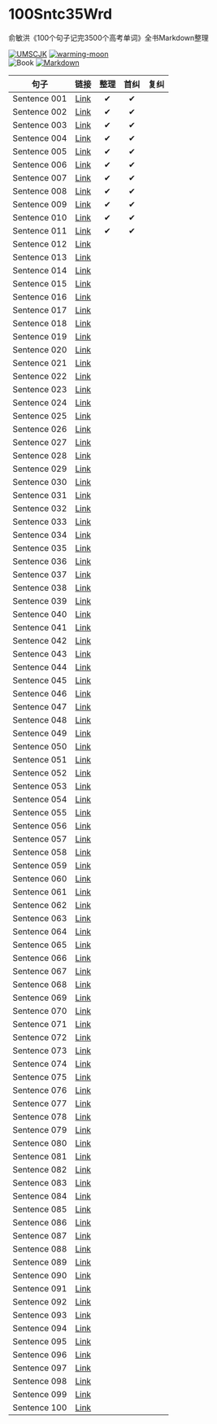 # 100Sntc35Wrd

俞敏洪《100个句子记完3500个高考单词》全书Markdown整理

[![UMSCJK](https://img.shields.io/badge/整理-UMSCJK-orangered)](https://github.com/UMSCJK)
[![warming-moon](https://img.shields.io/badge/辅助-warming--moon-saddlebrown)](https://github.com/warming-moon)  
![Book](https://img.shields.io/badge/俞敏洪-100个句子记完3500个高考单词-goldenrod)
[![Markdown](https://img.shields.io/badge/GitHub-Markdown-mediumseagreen)](https://markdown.com.cn/)

|     句子     |                    链接                    | 整理  | 首纠  | 复纠  |
| :----------: | :----------------------------------------: | :---: | :---: | :---: |
| Sentence 001 | [Link](100个句子记完3500个高考单词/001.md) |   ✔   |   ✔   |       |
| Sentence 002 | [Link](100个句子记完3500个高考单词/002.md) |   ✔   |   ✔   |       |
| Sentence 003 | [Link](100个句子记完3500个高考单词/003.md) |   ✔   |   ✔   |       |
| Sentence 004 | [Link](100个句子记完3500个高考单词/004.md) |   ✔   |   ✔   |       |
| Sentence 005 | [Link](100个句子记完3500个高考单词/005.md) |   ✔   |   ✔   |       |
| Sentence 006 | [Link](100个句子记完3500个高考单词/006.md) |   ✔   |   ✔   |       |
| Sentence 007 | [Link](100个句子记完3500个高考单词/007.md) |   ✔   |   ✔   |       |
| Sentence 008 | [Link](100个句子记完3500个高考单词/008.md) |   ✔   |   ✔   |       |
| Sentence 009 | [Link](100个句子记完3500个高考单词/009.md) |   ✔   |   ✔   |       |
| Sentence 010 | [Link](100个句子记完3500个高考单词/010.md) |   ✔   |   ✔   |       |
| Sentence 011 | [Link](100个句子记完3500个高考单词/011.md) |   ✔   |   ✔   |       |
| Sentence 012 | [Link](100个句子记完3500个高考单词/012.md) |       |       |       |
| Sentence 013 | [Link](100个句子记完3500个高考单词/013.md) |       |       |       |
| Sentence 014 | [Link](100个句子记完3500个高考单词/014.md) |       |       |       |
| Sentence 015 | [Link](100个句子记完3500个高考单词/015.md) |       |       |       |
| Sentence 016 | [Link](100个句子记完3500个高考单词/016.md) |       |       |       |
| Sentence 017 | [Link](100个句子记完3500个高考单词/017.md) |       |       |       |
| Sentence 018 | [Link](100个句子记完3500个高考单词/018.md) |       |       |       |
| Sentence 019 | [Link](100个句子记完3500个高考单词/019.md) |       |       |       |
| Sentence 020 | [Link](100个句子记完3500个高考单词/020.md) |       |       |       |
| Sentence 021 | [Link](100个句子记完3500个高考单词/021.md) |       |       |       |
| Sentence 022 | [Link](100个句子记完3500个高考单词/022.md) |       |       |       |
| Sentence 023 | [Link](100个句子记完3500个高考单词/023.md) |       |       |       |
| Sentence 024 | [Link](100个句子记完3500个高考单词/024.md) |       |       |       |
| Sentence 025 | [Link](100个句子记完3500个高考单词/025.md) |       |       |       |
| Sentence 026 | [Link](100个句子记完3500个高考单词/026.md) |       |       |       |
| Sentence 027 | [Link](100个句子记完3500个高考单词/027.md) |       |       |       |
| Sentence 028 | [Link](100个句子记完3500个高考单词/028.md) |       |       |       |
| Sentence 029 | [Link](100个句子记完3500个高考单词/029.md) |       |       |       |
| Sentence 030 | [Link](100个句子记完3500个高考单词/030.md) |       |       |       |
| Sentence 031 | [Link](100个句子记完3500个高考单词/031.md) |       |       |       |
| Sentence 032 | [Link](100个句子记完3500个高考单词/032.md) |       |       |       |
| Sentence 033 | [Link](100个句子记完3500个高考单词/033.md) |       |       |       |
| Sentence 034 | [Link](100个句子记完3500个高考单词/034.md) |       |       |       |
| Sentence 035 | [Link](100个句子记完3500个高考单词/035.md) |       |       |       |
| Sentence 036 | [Link](100个句子记完3500个高考单词/036.md) |       |       |       |
| Sentence 037 | [Link](100个句子记完3500个高考单词/037.md) |       |       |       |
| Sentence 038 | [Link](100个句子记完3500个高考单词/038.md) |       |       |       |
| Sentence 039 | [Link](100个句子记完3500个高考单词/039.md) |       |       |       |
| Sentence 040 | [Link](100个句子记完3500个高考单词/040.md) |       |       |       |
| Sentence 041 | [Link](100个句子记完3500个高考单词/041.md) |       |       |       |
| Sentence 042 | [Link](100个句子记完3500个高考单词/042.md) |       |       |       |
| Sentence 043 | [Link](100个句子记完3500个高考单词/043.md) |       |       |       |
| Sentence 044 | [Link](100个句子记完3500个高考单词/044.md) |       |       |       |
| Sentence 045 | [Link](100个句子记完3500个高考单词/045.md) |       |       |       |
| Sentence 046 | [Link](100个句子记完3500个高考单词/046.md) |       |       |       |
| Sentence 047 | [Link](100个句子记完3500个高考单词/047.md) |       |       |       |
| Sentence 048 | [Link](100个句子记完3500个高考单词/048.md) |       |       |       |
| Sentence 049 | [Link](100个句子记完3500个高考单词/049.md) |       |       |       |
| Sentence 050 | [Link](100个句子记完3500个高考单词/050.md) |       |       |       |
| Sentence 051 | [Link](100个句子记完3500个高考单词/051.md) |       |       |       |
| Sentence 052 | [Link](100个句子记完3500个高考单词/052.md) |       |       |       |
| Sentence 053 | [Link](100个句子记完3500个高考单词/053.md) |       |       |       |
| Sentence 054 | [Link](100个句子记完3500个高考单词/054.md) |       |       |       |
| Sentence 055 | [Link](100个句子记完3500个高考单词/055.md) |       |       |       |
| Sentence 056 | [Link](100个句子记完3500个高考单词/056.md) |       |       |       |
| Sentence 057 | [Link](100个句子记完3500个高考单词/057.md) |       |       |       |
| Sentence 058 | [Link](100个句子记完3500个高考单词/058.md) |       |       |       |
| Sentence 059 | [Link](100个句子记完3500个高考单词/059.md) |       |       |       |
| Sentence 060 | [Link](100个句子记完3500个高考单词/060.md) |       |       |       |
| Sentence 061 | [Link](100个句子记完3500个高考单词/061.md) |       |       |       |
| Sentence 062 | [Link](100个句子记完3500个高考单词/062.md) |       |       |       |
| Sentence 063 | [Link](100个句子记完3500个高考单词/063.md) |       |       |       |
| Sentence 064 | [Link](100个句子记完3500个高考单词/064.md) |       |       |       |
| Sentence 065 | [Link](100个句子记完3500个高考单词/065.md) |       |       |       |
| Sentence 066 | [Link](100个句子记完3500个高考单词/066.md) |       |       |       |
| Sentence 067 | [Link](100个句子记完3500个高考单词/067.md) |       |       |       |
| Sentence 068 | [Link](100个句子记完3500个高考单词/068.md) |       |       |       |
| Sentence 069 | [Link](100个句子记完3500个高考单词/069.md) |       |       |       |
| Sentence 070 | [Link](100个句子记完3500个高考单词/070.md) |       |       |       |
| Sentence 071 | [Link](100个句子记完3500个高考单词/071.md) |       |       |       |
| Sentence 072 | [Link](100个句子记完3500个高考单词/072.md) |       |       |       |
| Sentence 073 | [Link](100个句子记完3500个高考单词/073.md) |       |       |       |
| Sentence 074 | [Link](100个句子记完3500个高考单词/074.md) |       |       |       |
| Sentence 075 | [Link](100个句子记完3500个高考单词/075.md) |       |       |       |
| Sentence 076 | [Link](100个句子记完3500个高考单词/076.md) |       |       |       |
| Sentence 077 | [Link](100个句子记完3500个高考单词/077.md) |       |       |       |
| Sentence 078 | [Link](100个句子记完3500个高考单词/078.md) |       |       |       |
| Sentence 079 | [Link](100个句子记完3500个高考单词/079.md) |       |       |       |
| Sentence 080 | [Link](100个句子记完3500个高考单词/080.md) |       |       |       |
| Sentence 081 | [Link](100个句子记完3500个高考单词/081.md) |       |       |       |
| Sentence 082 | [Link](100个句子记完3500个高考单词/082.md) |       |       |       |
| Sentence 083 | [Link](100个句子记完3500个高考单词/083.md) |       |       |       |
| Sentence 084 | [Link](100个句子记完3500个高考单词/084.md) |       |       |       |
| Sentence 085 | [Link](100个句子记完3500个高考单词/085.md) |       |       |       |
| Sentence 086 | [Link](100个句子记完3500个高考单词/086.md) |       |       |       |
| Sentence 087 | [Link](100个句子记完3500个高考单词/087.md) |       |       |       |
| Sentence 088 | [Link](100个句子记完3500个高考单词/088.md) |       |       |       |
| Sentence 089 | [Link](100个句子记完3500个高考单词/089.md) |       |       |       |
| Sentence 090 | [Link](100个句子记完3500个高考单词/090.md) |       |       |       |
| Sentence 091 | [Link](100个句子记完3500个高考单词/091.md) |       |       |       |
| Sentence 092 | [Link](100个句子记完3500个高考单词/092.md) |       |       |       |
| Sentence 093 | [Link](100个句子记完3500个高考单词/093.md) |       |       |       |
| Sentence 094 | [Link](100个句子记完3500个高考单词/094.md) |       |       |       |
| Sentence 095 | [Link](100个句子记完3500个高考单词/095.md) |       |       |       |
| Sentence 096 | [Link](100个句子记完3500个高考单词/096.md) |       |       |       |
| Sentence 097 | [Link](100个句子记完3500个高考单词/097.md) |       |       |       |
| Sentence 098 | [Link](100个句子记完3500个高考单词/098.md) |       |       |       |
| Sentence 099 | [Link](100个句子记完3500个高考单词/099.md) |       |       |       |
| Sentence 100 | [Link](100个句子记完3500个高考单词/100.md) |       |       |       |